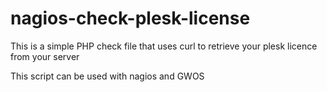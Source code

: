 nagios-check-plesk-license
==========================
This is a simple PHP check file that uses curl to retrieve your plesk licence from your server

This script can be used with nagios and GWOS 